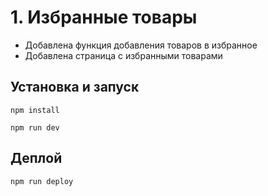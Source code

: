 # 1. Избранные товары
- Добавлена функция добавления товаров в избранное
- Добавлена страница с избранными товарами


## Установка и запуск
`npm install`

`npm run dev`

## Деплой
`npm run deploy`
